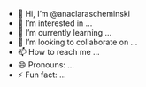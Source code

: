 - 👋 Hi, I’m @anaclarascheminski
- 👀 I’m interested in ...
- 🌱 I’m currently learning ...
- 💞️ I’m looking to collaborate on ...
- 📫 How to reach me ...
- 😄 Pronouns: ...
- ⚡ Fun fact: ...

<!---
anaclarascheminski/anaclarascheminski is a ✨ special ✨ repository because its `README.md` (this file) appears on your GitHub profile.
You can click the Preview link to take a look at your changes.
--->
